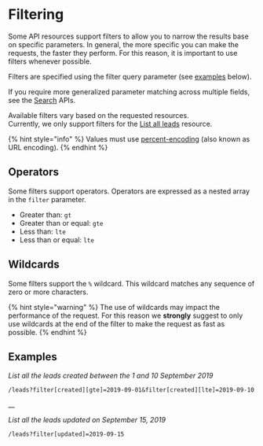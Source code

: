 # Filtering

Some API resources support filters to allow you to narrow the results base on specific parameters. In general, the more specific you can make the requests, the faster they perform. For this reason, it is important to use filters whenever possible.

Filters are specified using the filter query parameter \(see [examples](filtering.md#examples) below\).

If you require more generalized parameter matching across multiple fields, see the [Search](resources/search.md) APIs.

Available filters vary based on the requested resources.  
Currently, we only support filters for the [List all leads](resources/lead.md#list-all-leads) resource.

{% hint style="info" %}
Values must use [percent-encoding](http://en.wikipedia.org/wiki/Percent-encoding) \(also known as URL encoding\).
{% endhint %}

## Operators

Some filters support operators. Operators are expressed as a nested array in the `filter` parameter.

* Greater than: `gt`
* Greater than or equal: `gte`
* Less than: `lte`
* Less than or equal: `lte`

## Wildcards

Some filters support the `%` wildcard. This wildcard matches any sequence of zero or more characters.

{% hint style="warning" %}
The use of wildcards may impact the performance of the request. For this reason we **strongly** suggest to only use wildcards at the end of the filter to make the request as fast as possible.
{% endhint %}

## Examples

_List all the leads created between the 1 and 10 September 2019_

```text
/leads?filter[created][gte]=2019-09-01&filter[created][lte]=2019-09-10
```

\_\_

_List all the leads updated on September 15, 2019_

```text
/leads?filter[updated]=2019-09-15
```

